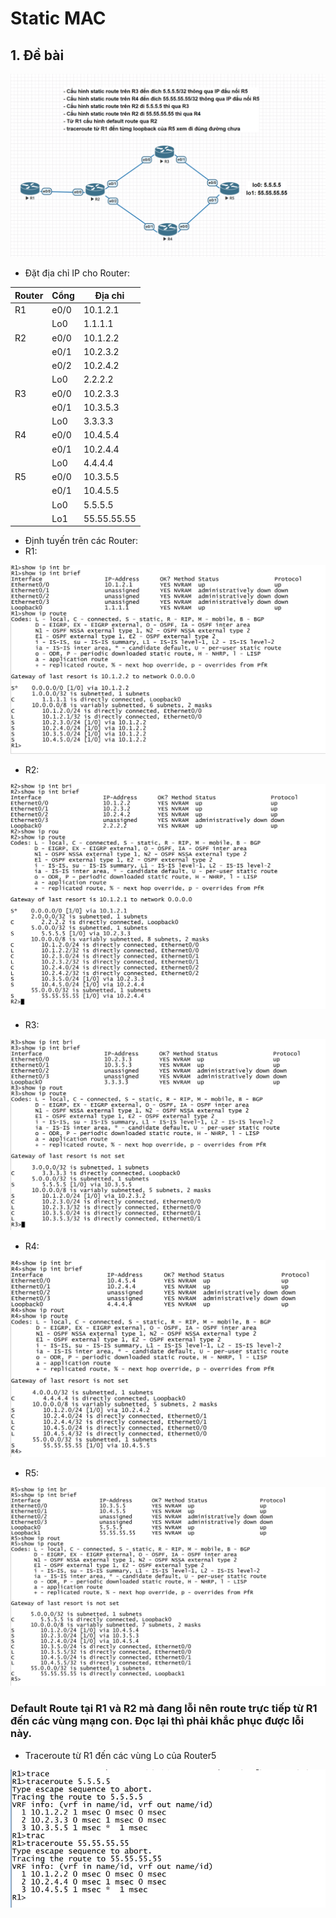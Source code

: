 # Static MAC

## 1. Đề bài

![1](/image/2023-03-10-1.png)

- Đặt địa chỉ IP cho Router: 
        
| Router | Cổng | Địa chỉ |       
| -- | ---- | -------- |        
| R1 | e0/0 | 10.1.2.1 |
|    | Lo0 | 1.1.1.1 |
| R2 | e0/0 | 10.1.2.2 |
|    | e0/1 | 10.2.3.2 |
|    | e0/2 | 10.2.4.2 |
|    | Lo0 | 2.2.2.2 |
| R3 | e0/0 | 10.2.3.3 |
|    | e0/1 | 10.3.5.3 |
|    | Lo0 | 3.3.3.3 |
| R4 | e0/0 | 10.4.5.4 |
|    | e0/1 | 10.2.4.4 |
|    | Lo0 | 4.4.4.4 |
| R5 | e0/0 | 10.3.5.5 |
|    | e0/1 | 10.4.5.5 |
|    | Lo0 | 5.5.5.5 |
|    | Lo1 | 55.55.55.55 | 

- Định tuyến trên các Router: 
- R1: 

![2](/image/2023-03-10-2.png)

- R2:
 
![3](/image/2023-03-10-3.png)

- R3: 

![4](/image/2023-03-10-4.png)

- R4: 

![5](/image/2023-03-10-5.png)

- R5: 

![6](/image/2023-03-10-6.png)

### Default Route tại R1 và R2 mà đang lỗi nên route trực tiếp từ R1 đến các vùng mạng con. Đọc lại thì phải khắc phục được lỗi này.

- Traceroute từ R1 đến các vùng Lo của Router5

![7](/image/2023-03-10-7.png)
